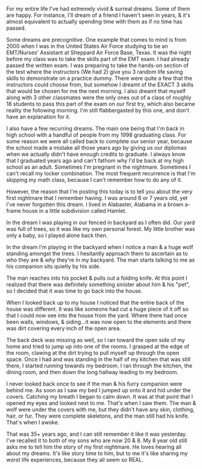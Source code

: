 For my entire life I've had extremely vivid & surreal dreams. Some of them are happy. For instance, I'll dream of a friend I haven't seen in years, & it's almost equivalent to actually spending time with them as if no time has passed. 

Some dreams are precognitive. One example that comes to mind is from 2000 when I was in the United States Air Force studying to be an EMT/Nurses' Assistant at Sheppard Air Force Base, Texas. It was the night before my class was to take the skills part of the EMT exam. I had already passed the written exam. I was preparing to take the hands-on section of the test where the instructors (We had 2) give you 3 random life saving skills to demonstrate on a practice dummy. There were quite a few that the instructors could choose from, but somehow I dreamt of the EXACT 3 skills that would be chosen for me the next morning. I also dreamt that myself along with 3 other classmates were the only ones out of a class of roughly 18 students to pass this part of the exam on our first try, which also became reality the following morning. I'm still flabbergasted by this one, and don't have an explanation for it. 

I also have a few recurring dreams. The main one being that I'm back in high school with a handful of people from my 1998 graduating class. For some reason we were all called back to complete our senior year, because the school made a mistake all those years ago by giving us our diplomas when we actually didn't have enough credits to graduate. I always know that I graduated years ago and can't fathom why I'd be back at my high school as an adult. Sometimes I'm pregnant in the nightmare. Sometimes I can't recall my locker combination. The most frequent recurrence is that I'm skipping my math class, because I can't remember how to do any of it. 

However, the reason that I'm posting this today is to tell you about the very first nightmare that I remember having. I was around 6 or 7 years old, yet I've never forgotten this dream. I lived in Alabaster, Alabama in a brown a-frame house in a little subdivision called Hamlet. 

In the dream I was playing in our fenced in backyard as I often did. Our yard was full of trees, so it was like my own personal forest. My little brother was only a baby, so I played alone back then. 

In the dream I'm playing in the backyard when I notice a man & a huge wolf standing amongst the trees. I hesitantly approach them to ascertain as to who they are & why they're in my backyard. The man starts talking to me as his companion sits quietly by his side. 

The man reaches into his pocket & pulls out a folding knife. At this point I realized that there was definitely something sinister about him & his "pet", so I decided that it was time to go back into the house. 

When I looked back up to my house I noticed that the entire back of the house was different. It was like someone had cut a huge piece of it off so that I could now see into the house from the yard. Where there had once been walls, windows, & siding...it was now open to the elements and there was dirt covering every inch of the open area. 

The back deck was missing as well, so I ran toward the open side of my home and tried to jump up into one of the rooms. I grasped at the edge of the room, clawing at the dirt trying to pull myself up through the open space. Once I had and was standing in the half of my kitchen that was still there, I started running towards my bedroom. I ran through the kitchen, the dining room, and then down the long hallway leading to my bedroom. 

I never looked back once to see if the man & his furry companion were behind me. As soon as I saw my bed I jumped up onto it and hid under the covers. Catching my breath I began to calm down. It was at that point that I opened my eyes and looked next to me. That's when I saw them. The man & wolf were under the covers with me, but they didn't have any skin, clothing, hair, or fur. They were complete skeletons, and the man still had his knife. That's when I awoke. 

That was 35+ years ago, and I can still remember it like it was yesterday. I've recalled it to both of my sons who are now 20 & 8. My 8 year old still asks me to tell him the story of my first nightmare. He loves hearing all about my dreams. It's like story time to him, but to me it's like sharing my worst life experiences, because they all seem so REAL.